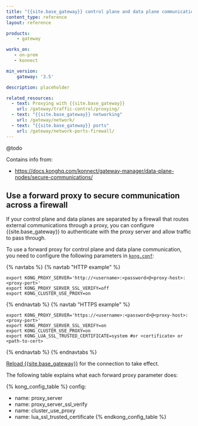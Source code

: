 ```yaml
---
title: "{{site.base_gateway}} control plane and data plane communication"
content_type: reference
layout: reference

products:
    - gateway

works_on:
   - on-prem
   - konnect

min_version:
    gateway: '3.5'

description: placeholder

related_resources:
  - text: Proxying with {{site.base_gateway}}
    url: /gateway/traffic-control/proxying/
  - text: "{{site.base_gateway}} networking"
    url: /gateway/network/
  - text: "{{site.base_gateway}} ports"
    url: /gateway/network-ports-firewall/
---
```


@todo

Contains info from:
* https://docs.konghq.com/konnect/gateway-manager/data-plane-nodes/secure-communications/

## Use a forward proxy to secure communication across a firewall

If your control plane and data planes are separated by a firewall that routes external communications through a proxy, you can configure {{site.base_gateway}} to authenticate with the proxy server and allow traffic to pass through.

To use a forward proxy for control plane and data plane communication, you need to configure the following parameters in [`kong.conf`](/gateway/manage-kong-conf/):

{% navtabs %}
{% navtab "HTTP example" %}
```
export KONG_PROXY_SERVER='http://<username>:<password>@<proxy-host>:<proxy-port>'
export KONG_PROXY_SERVER_SSL_VERIFY=off
export KONG_CLUSTER_USE_PROXY=on
```
{% endnavtab %}
{% navtab "HTTPS example" %}
```
export KONG_PROXY_SERVER='https://<username>:<password>@<proxy-host>:<proxy-port>'
export KONG_PROXY_SERVER_SSL_VERIFY=on
export KONG_CLUSTER_USE_PROXY=on
export KONG_LUA_SSL_TRUSTED_CERTIFICATE=system #or <certificate> or <path-to-cert>
```
{% endnavtab %}
{% endnavtabs %}

[Reload {{site.base_gateway}}](/how-to/restart-kong-gateway-container/) for the connection to take effect.

The following table explains what each forward proxy parameter does:

<!--vale off-->
{% kong_config_table %}
config:
  - name: proxy_server
  - name: proxy_server_ssl_verify
  - name: cluster_use_proxy
  - name: lua_ssl_trusted_certificate
{% endkong_config_table %}
<!--vale on-->

